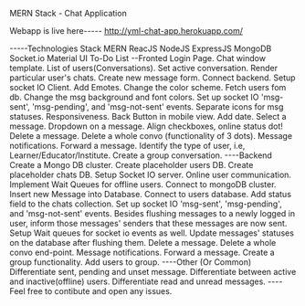 MERN Stack - Chat Application

Webapp is live here----- http://yml-chat-app.herokuapp.com/

-----Technologies Stack
MERN
ReacJS
NodeJS
ExpressJS
MongoDB
Socket.io
Material UI
To-Do List
--Fronted
 Login Page.
 Chat window template.
 List of users(Conversations).
 Set active conversation.
 Render particular user's chats.
 Create new message form.
 Connect backend.
 Setup socket IO Client.
 Add Emotes.
 Change the color scheme.
 Fetch users fom db.
 Change the msg background and font colors.
 Set up socket IO 'msg-sent', 'msg-pending', and 'msg-not-sent' events.
 Separate icons for msg statuses.
 Responsiveness.
 Back Button in mobile view.
 Add date.
 Select a message.
 Dropdown on a message.
 Align checkboxes, online status dot!
 Delete a message.
 Delete a whole convo (functionality of 3 dots).
 Message notifications.
 Forward a message.
 Identify the type of user, i.e, Learner/Educator/Institute.
 Create a group conversation.
----Backend
 Create a Mongo DB cluster.
 Create placeholder users DB.
 Create placeholder chats DB.
 Setup Socket IO server.
 Online user communication.
 Implement Wait Queues for offline users.
 Connect to mongoDB cluster.
 Insert new Message into Database.
 Connect to users database.
 Add status field to the chats collection.
 Set up socket IO 'msg-sent', 'msg-pending', and 'msg-not-sent' events.
 Besides flushing messages to a newly logged in user, inform those messages' senders that these messages are now sent.
 Setup Wait queues for socket io events as well.
 Update messages' statuses on the database after flushing them.
 Delete a message.
 Delete a whole convo end-point.
 Message notifications.
 Forward a message.
 Create a group functionality.
 Add users to group.
----Other (Or Common)
 Differentiate sent, pending and unset message.
 Differentiate between active and inactive(offline) users.
 Differentiate read and unread messages.
----Feel free to contibute and open any issues.
